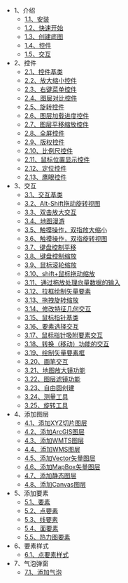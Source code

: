 - 1、介绍
  - [1.1、安装](/guide/install.md)
  - [1.2、快速开始](/guide/quickstart.md)
  - [1.3、创建底图](/guide/creatMap.md)
  - [1.4、控件](/guide/creatControl.md)
  - [1.5、交互](/guide/creatInteraction.md)
- 2、控件
  - [2.1、控件基类](/control/control.md)
  - [2.2、放大缩小控件](/control/zoom.md)
  - [2.3、右键菜单控件](/control/contextMenu.md)
  - [2.4、图层对比控件](/control/compareLayer.md)
  - [2.5、旋转控件](/control/rotateControl.md)
  - [2.6、图层加载进度控件](/control/loading.md)
  - [2.7、图层平移缩放控件](/control/bZoomSlider.md)
  - [2.8、全屏控件](/control/fullScreen.md)
  - [2.9、版权控件](/control/attribution.md)
  - [2.10、比例尺控件](/control/scaleLine.md)
  - [2.11、鼠标位置显示控件](/control/mousePosition.md)
  - [2.12、定位控件](/control/geolocation.md)
  - [2.13、鹰眼控件](/control/overviewMap.md)
- 3、交互
  - [3.1、交互基类](/interaction/interaction.md)
  - [3.2、Alt-Shift拖动旋转视图](/interaction/dragRotate.md)
  - [3.3、双击放大交互](/interaction/doubleClickZoom.md)
  - [3.4、地图漫游](/interaction/dragPan.md)
  - [3.5、触摸操作，双指放大缩小](/interaction/pinchZoom.md)
  - [3.6、触摸操作，双指旋转视图](/interaction/pinchRotate.md)
  - [3.7、键盘控制平移](/interaction/keyboardPan.md)
  - [3.8、键盘控制缩放](/interaction/keyboardZoom.md)
  - [3.9、鼠标滚轮缩放](/interaction/mouseWheelZoom.md)
  - [3.10、shift+鼠标拖动缩放](/interaction/dragZoom.md)
  - [3.11、通过拖放处理向量数据的输入](/interaction/dragAndDrop.md)
  - [3.12、拉框绘制矢量要素](/interaction/dragBox.md)
  - [3.13、拖拽旋转缩放](/interaction/dragRotateAndZoom.md)
  - [3.14、修改特征几何交互](/interaction/modify.md)
  - [3.15、鼠标指针基类](/interaction/pointer.md)
  - [3.16、要素选择交互](/interaction/select.md)
  - [3.17、鼠标指针吸附要素交互](/interaction/snap.md)
  - [3.18、转换（移动）功能的交互](/interaction/translate.md)
  - [3.19、绘制矢量要素框](/interaction/extent.md)
  - [3.20、画笔交互](/interaction/draw.md)
  - [3.21、地图放大镜功能](/interaction/layerMagnify.md)
  - [3.22、图层滤镜功能](/interaction/layerSpyglass.md)
  - [3.23、自由圆创建](/interaction/freeHandCircle.md)
  - [3.24、测量工具](/interaction/measureTool.md)   
  - [3.25、旋转工具](/interaction/rotate.md)   
- 4、添加图层
  - [4.1、添加XYZ切片图层](/layer/xyz.md)
  - [4.2、添加ArcGIS图层](/layer/arcgis.md)
  - [4.3、添加WMTS图层](/layer/wmts.md)
  - [4.4、添加WMS图层](/layer/wms.md)
  - [4.5、添加Vector矢量图层](/layer/vector.md)
  - [4.6、添加MapBox矢量图层](/layer/mapbox.md)
  - [4.7、添加静态图层](/layer/static.md)
  - [4.8、添加Canvas图层](/layer/Canvas.md)
- 5、添加要素
  - [5.1、要素](/feature/index.md)
  - [5.2、点要素](/feature/point.md)
  - [5.3、线要素](/feature/line.md)
  - [5.4、面要素](/feature/polygon.md)
  - [5.5、热力图要素](/feature/heatLayer.md)
- 6、要素样式
  - [6.1、点要素样式](/guide/style.md)
- 7、气泡弹窗
  - [7.1、添加气泡](/guide/addPopver.md)
